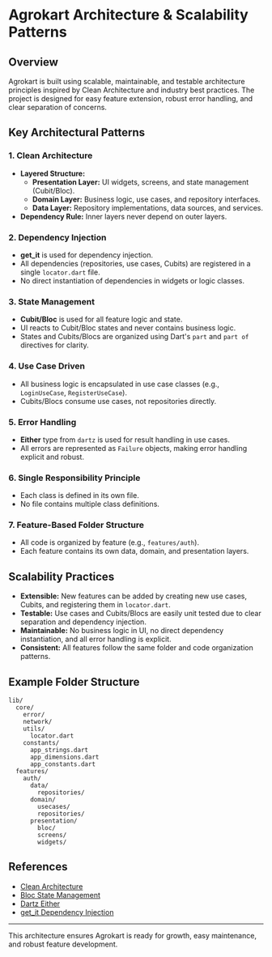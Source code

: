 # Agrokart Architecture & Scalability Patterns

## Overview
Agrokart is built using scalable, maintainable, and testable architecture principles inspired by Clean Architecture and industry best practices. The project is designed for easy feature extension, robust error handling, and clear separation of concerns.

## Key Architectural Patterns

### 1. Clean Architecture
- **Layered Structure:**
  - **Presentation Layer:** UI widgets, screens, and state management (Cubit/Bloc).
  - **Domain Layer:** Business logic, use cases, and repository interfaces.
  - **Data Layer:** Repository implementations, data sources, and services.
- **Dependency Rule:** Inner layers never depend on outer layers.

### 2. Dependency Injection
- **get_it** is used for dependency injection.
- All dependencies (repositories, use cases, Cubits) are registered in a single `locator.dart` file.
- No direct instantiation of dependencies in widgets or logic classes.

### 3. State Management
- **Cubit/Bloc** is used for all feature logic and state.
- UI reacts to Cubit/Bloc states and never contains business logic.
- States and Cubits/Blocs are organized using Dart's `part` and `part of` directives for clarity.

### 4. Use Case Driven
- All business logic is encapsulated in use case classes (e.g., `LoginUseCase`, `RegisterUseCase`).
- Cubits/Blocs consume use cases, not repositories directly.

### 5. Error Handling
- **Either** type from `dartz` is used for result handling in use cases.
- All errors are represented as `Failure` objects, making error handling explicit and robust.

### 6. Single Responsibility Principle
- Each class is defined in its own file.
- No file contains multiple class definitions.

### 7. Feature-Based Folder Structure
- All code is organized by feature (e.g., `features/auth`).
- Each feature contains its own data, domain, and presentation layers.

## Scalability Practices
- **Extensible:** New features can be added by creating new use cases, Cubits, and registering them in `locator.dart`.
- **Testable:** Use cases and Cubits/Blocs are easily unit tested due to clear separation and dependency injection.
- **Maintainable:** No business logic in UI, no direct dependency instantiation, and all error handling is explicit.
- **Consistent:** All features follow the same folder and code organization patterns.

## Example Folder Structure
```
lib/
  core/
    error/
    network/
    utils/
      locator.dart
    constants/
      app_strings.dart
      app_dimensions.dart
      app_constants.dart
  features/
    auth/
      data/
        repositories/
      domain/
        usecases/
        repositories/
      presentation/
        bloc/
        screens/
        widgets/
```

## References
- [Clean Architecture](https://8thlight.com/blog/uncle-bob/2012/08/13/the-clean-architecture.html)
- [Bloc State Management](https://bloclibrary.dev/#/)
- [Dartz Either](https://pub.dev/packages/dartz)
- [get_it Dependency Injection](https://pub.dev/packages/get_it)

---
This architecture ensures Agrokart is ready for growth, easy maintenance, and robust feature development.
